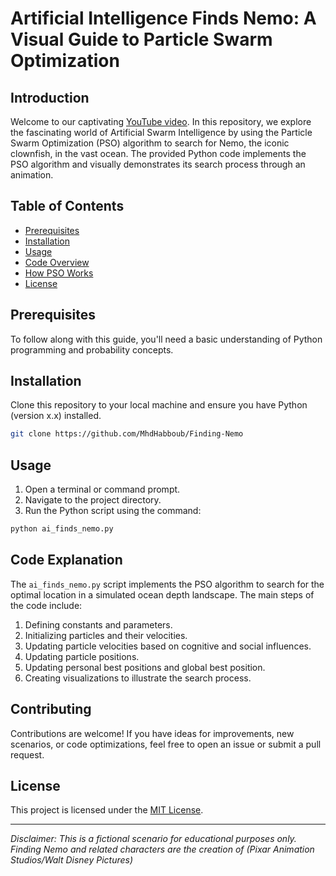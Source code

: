 # Artificial Intelligence Finds Nemo: A Visual Guide to Particle Swarm Optimization

## Introduction

Welcome to our captivating [YouTube video](https://youtu.be/DOCbke2Vd80).
In this repository, we explore the fascinating world of Artificial Swarm Intelligence by using the Particle Swarm Optimization (PSO) algorithm to search for Nemo, the iconic clownfish, in the vast ocean. The provided Python code implements the PSO algorithm and visually demonstrates its search process through an animation.

## Table of Contents

- [Prerequisites](#prerequisites)
- [Installation](#installation)
- [Usage](#usage)
- [Code Overview](#code-overview)
- [How PSO Works](#how-pso-works)
- [License](#license)

## Prerequisites

To follow along with this guide, you'll need a basic understanding of Python programming and probability concepts.

## Installation

Clone this repository to your local machine and ensure you have Python (version x.x) installed.

```bash
git clone https://github.com/MhdHabboub/Finding-Nemo
```

## Usage

1. Open a terminal or command prompt.
2. Navigate to the project directory.
3. Run the Python script using the command:

```bash
python ai_finds_nemo.py
```

## Code Explanation

The `ai_finds_nemo.py` script implements the PSO algorithm to search for the optimal location in a simulated ocean depth landscape. The main steps of the code include:

1. Defining constants and parameters.
2. Initializing particles and their velocities.
3. Updating particle velocities based on cognitive and social influences.
4. Updating particle positions.
5. Updating personal best positions and global best position.
6. Creating visualizations to illustrate the search process.

## Contributing

Contributions are welcome! If you have ideas for improvements, new scenarios, or code optimizations, feel free to open an issue or submit a pull request.

## License

This project is licensed under the [MIT License](LICENSE).

---

*Disclaimer: This is a fictional scenario for educational purposes only. Finding Nemo and related characters are the creation of (Pixar Animation Studios/Walt Disney Pictures)*
